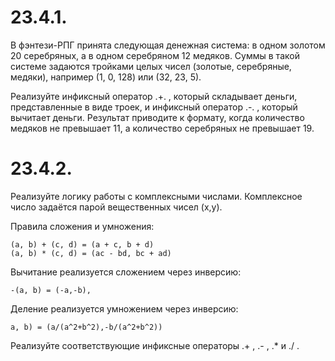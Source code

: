 # 23.4.1. 

В фэнтези-РПГ принята следующая денежная система: в одном золотом 20 серебряных, а в одном серебряном 12 медяков. Суммы в такой системе задаются тройками целых чисел (золотые, серебряные, медяки), например (1, 0, 128) или (32, 23, 5).

Реализуйте инфиксный оператор .+. , который складывает деньги, представленные в виде троек, и инфиксный оператор .-. , который вычитает деньги. Результат приводите к формату, когда количество медяков не превышает 11, а количество серебряных не превышает 19.

# 23.4.2. 
Реализуйте логику работы с комплексными числами. Комплексное число задаётся парой вещественных чисел (x,y).

Правила сложения и умножения:

    (a, b) + (c, d) = (a + c, b + d)
    (a, b) * (c, d) = (ac - bd, bc + ad)

Вычитание реализуется сложением через инверсию:

    -(a, b) = (-a,-b),

Деление реализуется умножением через инверсию:

    a, b) = (a/(a^2+b^2),-b/(a^2+b^2))

Реализуйте соответствующие инфиксные операторы .+ , .- , .* и ./ . 